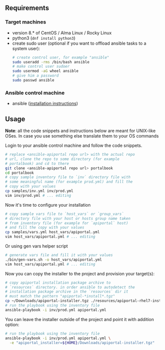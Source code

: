 ## Requirements

### Target machines

* version 8.* of CentOS / Alma Linux / Rocky Linux
* python3 (`dnf install python3`)
* create sudo user (optional if you want to offload ansible tasks to a system user):
  ```bash
  # create control user, for example "ansible"
  sudo useradd -rms /bin/bash ansible
  # make control user sudoer
  sudo usermod -aG wheel ansible
  # give him a password
  sudo passwd ansible
  ```

### Ansible control machine

* ansible ([installation instructions][ansible installation])

## Usage

**Note**: all the code snippets and instructions below are meant for UNIX-like OSes. In case you use something else translate them to your OS commands

Login to your ansible control machine and follow the code snippets.

```bash
# replace <ansible-apiportal repo url> with the actual repo
# url, clone the repo to some directory (for example
# portalbook) and cd to there
git clone <ansible-apiportal repo url> portalbook
cd portalbook
# copy sample inventory file to `inv` directory file with
# some meaningful name (for example prod.yml) and fill the
# copy with your values
cp samples/inv.yml inv/prod.yml
vim inv/prod.yml # ... editing
```

Now it's time to configure your installation

```bash
# copy sample vars file to `host_vars` or `group_vars`
# directory file with your host or hosts group name taken
# from inventory file (for example for `apiportal` host) 
# and fill the copy with your values
cp samples/vars.yml host_vars/apiportal.yml
vim host_vars/apiportal.yml # ... editing
```

Or using gen vars helper script

```bash
# generate vars file and fill it with your values
./bin/gen-vars.sh -o host_vars/apiportal.yml
vim host_vars/apiportal.yml # ... editing
```

Now you can copy the installer to the project and provision your target(s):

```bash
# copy apiportal installation package archive to 
# `resources` directory. in order ansible to autodetect the
# installation package archive in the `resources` dir it
# must match the pattern "apiportal-*install*.tgz"
cp ~/Downloads/apiportal-installer.tgz ./resources/apiportal-rhel7-install-package.tgz
# run the playbook using the inventory file
ansible-playbook -i inv/prod.yml apiportal.yml
```

You can leave the installer outside of the project and point it with addition option:

```bash
# run the playbook using the inventory file
ansible-playbook -i inv/prod.yml apiportal.yml \
  -e "apiportal_installer=${HOME}/Downloads/apiportal-installer.tgz"
```

[ansible installation]: https://docs.ansible.com/ansible/latest/installation_guide/intro_installation.html

